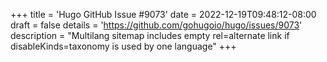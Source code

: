 +++
title = 'Hugo GitHub Issue #9073'
date = 2022-12-19T09:48:12-08:00
draft = false
details = 'https://github.com/gohugoio/hugo/issues/9073'
description = "Multilang sitemap includes empty rel=alternate link if disableKinds=taxonomy is used by one language"
+++
